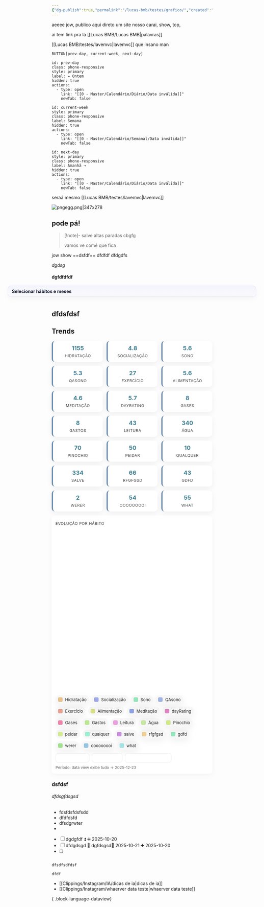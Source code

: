 ```yaml
---
{"dg-publish":true,"permalink":"/lucas-bmb/testes/grafico/","created":"2025-10-19T23:43:37.880-03:00"}
---
```


aeeee jow, publico aqui direto um site nosso carai, show, top, 

ai tem link pra lá [[Lucas BMB/Lucas BMB\|palavras]]

[[Lucas BMB/testes/lavemvc\|lavemvc]]
que insano man

`BUTTON[prev-day, current-week, next-day]`
```meta-bind-button
id: prev-day
class: phone-responsive
style: primary
label: ← Ontem
hidden: true
actions:
  - type: open
    link: "[[0 - Master/Calendário/Diário/Data inválida]]"
    newTab: false
```
```meta-bind-button
id: current-week 
style: primary
class: phone-responsive
label: Semana
hidden: true
actions:
  - type: open
    link: "[[0 - Master/Calendário/Semanal/Data inválida]]"
    newTab: false
```
```meta-bind-button
id: next-day
style: primary
class: phone-responsive
label: Amanhã →
hidden: true
actions:
  - type: open
    link: "[[0 - Master/Calendário/Diário/Data inválida]]"
    newTab: false
```


seraá mesmo [[Lucas BMB/testes/lavemvc\|lavemvc]]


![pngegg.png|347x278](/img/user/Lucas%20BMB/Anexos/pngegg.png)


## pode pá!


> [!note]- salve
> altas paradas cbgfg
> 
> vamos ve comé  que fica



jow show  ==dsfdf== dfdfdf dfdgdfs

*dgdsg*






#### dgfdfdfdf



<style>
.dv-wrap { display:flex; flex-direction:column; gap:12px; font-family:-apple-system,BlinkMacSystemFont,'Segoe UI',sans-serif; align-items:center; }
.selector-callout { width: min(780px, 94vw); }
.callout { background: linear-gradient(180deg, rgba(99,102,241,0.06), rgba(99,102,241,0.02)); border:1px solid rgba(99,102,241,0.12); padding:8px 12px; border-radius:10px; box-shadow: 0 6px 18px rgba(2,6,23,0.04); }
.callout summary { cursor:pointer; font-weight:700; color:#0f172a; list-style:none; outline:none; }
.callout summary::-webkit-details-marker { display:none; }
.callout .meta { font-size:12px; color:#475569; margin-top:6px; }
.habit-grid { display:grid; grid-template-columns: repeat(3, minmax(140px,1fr)); gap:6px; margin-top:8px; }
.habit-item { display:flex; gap:8px; align-items:center; font-size:13px; color:#0f172a; }
.controls { display:flex; gap:8px; align-items:center; margin-left:auto; }
.btn { background:#374151; color:#fff; padding:8px 10px; border-radius:8px; cursor:pointer; border:0; font-weight:600; }
.small { font-size:12px; color:#64748b; }
.render-area { display:flex; flex-direction:column; gap:18px; width: min(1100px, 96vw); align-items:center; }
.habit-card { background:#fff; border-radius:12px; padding:12px; border:1px solid #e6edf3; width:100%; box-shadow:0 6px 18px rgba(2,6,23,0.04); }
.habit-title-row { display:flex; justify-content:space-between; align-items:center; gap:8px; }
.habit-title { font-weight:700; color:#07203a; margin:0; font-size:15px; }
.heatmap-outer { width:100%; overflow:auto; display:flex; justify-content:center; }
.heatmap-wrapper { display:flex; flex-direction:column; align-items:center; }
.months-row { display:grid; grid-auto-flow:column; gap:6px; align-items:center; margin-bottom:6px; }
.month-label { font-size:12px; color:#475569; font-weight:600; padding-left:2px; white-space:nowrap; }
.grid-wrap { display:flex; gap:12px; align-items:start; justify-content:center; }
.day-labels { display:grid; gap:6px; width:54px; justify-content:end; }
.day-label { font-size:12px; color:#475569; text-align:right; padding-right:6px; line-height:1; height:var(--cell-size); display:flex; align-items:center; justify-content:flex-end; }
.week-columns { display:flex; gap:6px; align-items:start; justify-content:center; }
.week-column { display:grid; gap:6px; grid-auto-rows:var(--cell-size); }
.day-square { width:var(--cell-size); height:var(--cell-size); border-radius:6px; border:1px solid rgba(2,6,23,0.06); transition: transform 0.12s; background:#f3f4f6; display:block; }
.day-square.hidden { visibility:hidden; }
.legend { display:flex; gap:8px; align-items:center; justify-content:flex-end; margin-top:8px; color:#475569; font-size:12px; }
.legend-box { width:14px; height:14px; border-radius:2px; border:1px solid rgba(2,6,23,0.06); }
.stats-row { display:flex; gap:12px; margin-top:8px; align-items:center; justify-content:center; }
.stat { text-align:center; }
.stat-number { font-weight:700; color:#0f172a; display:block; }
.stat-label { font-size:11px; color:#64748b; text-transform:uppercase; letter-spacing:0.3px; margin-top:4px; }
.tooltip { position:fixed; background:rgba(10,10,10,0.92); color:#fff; padding:6px 8px; border-radius:6px; font-size:12px; pointer-events:none; z-index:99999; display:none; white-space:nowrap; }
@media (max-width:980px){ .habit-grid { grid-template-columns: repeat(2, minmax(120px,1fr)); } .render-area { width: 92vw; } }
@media (max-width:560px){ .habit-grid { grid-template-columns: repeat(1, minmax(120px,1fr)); } .day-labels { display:none; } }
</style><div class="dv-wrap"><div class="selector-callout"><details class="callout"><summary>Selecionar hábitos e meses</summary><div class="meta">Escolha os hábitos e meses que deseja visualizar. Pressione Aplicar para gerar os heatmaps.</div><div style="display: flex; gap: 12px; align-items: flex-start; margin-top: 8px;"><div style="flex: 1 1 0%;"><div class="habit-grid"><div class="habit-item"><input type="checkbox" id="chk-c0uq3r"><label for="chk-c0uq3r">Água</label></div><div class="habit-item"><input type="checkbox" id="chk-7xb7xc"><label for="chk-7xb7xc">Alimentação</label></div><div class="habit-item"><input type="checkbox" id="chk-qy5g28"><label for="chk-qy5g28">dayRating</label></div><div class="habit-item"><input type="checkbox" id="chk-kb5ar9"><label for="chk-kb5ar9">Exercício</label></div><div class="habit-item"><input type="checkbox" id="chk-6csqud"><label for="chk-6csqud">Gases</label></div><div class="habit-item"><input type="checkbox" id="chk-p04fy1"><label for="chk-p04fy1">Gastos</label></div><div class="habit-item"><input type="checkbox" id="chk-ojk8d7"><label for="chk-ojk8d7">gdfd</label></div><div class="habit-item"><input type="checkbox" id="chk-utknnd"><label for="chk-utknnd">Hidratação</label></div><div class="habit-item"><input type="checkbox" id="chk-6bmxev"><label for="chk-6bmxev">Leitura</label></div><div class="habit-item"><input type="checkbox" id="chk-0j3xq1"><label for="chk-0j3xq1">Meditação</label></div><div class="habit-item"><input type="checkbox" id="chk-b7cyof"><label for="chk-b7cyof">ooooooooi</label></div><div class="habit-item"><input type="checkbox" id="chk-l93d4o"><label for="chk-l93d4o">peidar</label></div><div class="habit-item"><input type="checkbox" id="chk-8l42f2"><label for="chk-8l42f2">Pinochio</label></div><div class="habit-item"><input type="checkbox" id="chk-je23ss"><label for="chk-je23ss">QAsono</label></div><div class="habit-item"><input type="checkbox" id="chk-47araf"><label for="chk-47araf">qualquer</label></div><div class="habit-item"><input type="checkbox" id="chk-delhs8"><label for="chk-delhs8">rfgfgsd</label></div><div class="habit-item"><input type="checkbox" id="chk-9thgwl"><label for="chk-9thgwl">salve</label></div><div class="habit-item"><input type="checkbox" id="chk-y52wd2"><label for="chk-y52wd2">Socialização</label></div><div class="habit-item"><input type="checkbox" id="chk-ha7g9b"><label for="chk-ha7g9b">Sono</label></div><div class="habit-item"><input type="checkbox" id="chk-myeltb"><label for="chk-myeltb">werer</label></div><div class="habit-item"><input type="checkbox" id="chk-23ds5n"><label for="chk-23ds5n">what</label></div></div></div><div style="min-width: 220px; display: flex; flex-direction: column; gap: 10px;"><div class="small">Filtrar meses</div><div class="month-filter"><div class="month-item"><input type="checkbox" id="mo-0-uq5i"><label for="mo-0-uq5i">Jan</label></div><div class="month-item"><input type="checkbox" id="mo-1-h3dz"><label for="mo-1-h3dz">Fev</label></div><div class="month-item"><input type="checkbox" id="mo-2-eb78"><label for="mo-2-eb78">Mar</label></div><div class="month-item"><input type="checkbox" id="mo-3-oa3j"><label for="mo-3-oa3j">Abr</label></div><div class="month-item"><input type="checkbox" id="mo-4-0rhi"><label for="mo-4-0rhi">Mai</label></div><div class="month-item"><input type="checkbox" id="mo-5-ti57"><label for="mo-5-ti57">Jun</label></div><div class="month-item"><input type="checkbox" id="mo-6-k7ei"><label for="mo-6-k7ei">Jul</label></div><div class="month-item"><input type="checkbox" id="mo-7-zfcs"><label for="mo-7-zfcs">Ago</label></div><div class="month-item"><input type="checkbox" id="mo-8-x47h"><label for="mo-8-x47h">Set</label></div><div class="month-item"><input type="checkbox" id="mo-9-r9r1"><label for="mo-9-r9r1">Out</label></div><div class="month-item"><input type="checkbox" id="mo-10-wgii"><label for="mo-10-wgii">Nov</label></div><div class="month-item"><input type="checkbox" id="mo-11-09z2"><label for="mo-11-09z2">Dez</label></div></div><div class="controls"><button class="btn">Aplicar seleção</button></div></div></div></details></div><div class="render-area"></div></div>

## dfdsfdsf
## Trends

<style>
.metric-grid { display:grid; gap:12px; margin:12px 0; grid-template-columns: repeat(auto-fit, minmax(160px,1fr)); }
.metric-card { background:white; border-radius:10px; padding:12px; text-align:center; box-shadow:0 6px 18px rgba(0,0,0,0.06); border-left:4px solid #6B8CAE; }
.metric-value { font-weight:700; color:#3f7f92; font-size:18px; }
.metric-label { font-size:12px; color:#444; text-transform:uppercase; letter-spacing:0.6px; margin-top:6px; }
.chart-wrap { background:white; border-radius:10px; padding:12px; box-shadow:0 6px 18px rgba(0,0,0,0.04); }
.canvas-wrap { width:100%; height:520px; }
.canvas-wrap canvas { width:100% !important; height:520px !important; }
.legend-bar { display:flex; flex-wrap:wrap; gap:8px; margin-top:10px; }
.legend-item { display:flex; align-items:center; gap:8px; padding:6px 8px; border-radius:999px; background:rgba(0,0,0,0.03); cursor:pointer; }
.legend-swatch { width:14px; height:14px; border-radius:4px; box-shadow:inset 0 0 0 1px rgba(0,0,0,0.06); }
.legend-label { font-size:13px; color:#222; }
.legend-item.dim { opacity:0.3; }
.legend-item.highlight { box-shadow:0 8px 22px rgba(0,0,0,0.06); }
.controls-bar { margin-top:10px; display:flex; gap:8px; align-items:center; }
.btn { background:white; border:1px solid rgba(0,0,0,0.08); padding:6px 10px; border-radius:8px; cursor:pointer; font-size:13px; }
.period { margin-top:8px; font-size:12px; color:#666; }
</style><div class="metric-grid"><div class="metric-card"><div class="metric-value">1155</div><div class="metric-label">Hidratação</div></div><div class="metric-card"><div class="metric-value">4.8</div><div class="metric-label">Socialização</div></div><div class="metric-card"><div class="metric-value">5.6</div><div class="metric-label">Sono</div></div><div class="metric-card"><div class="metric-value">5.3</div><div class="metric-label">QAsono</div></div><div class="metric-card"><div class="metric-value">27</div><div class="metric-label">Exercício</div></div><div class="metric-card"><div class="metric-value">5.6</div><div class="metric-label">Alimentação</div></div><div class="metric-card"><div class="metric-value">4.6</div><div class="metric-label">Meditação</div></div><div class="metric-card"><div class="metric-value">5.7</div><div class="metric-label">dayRating</div></div><div class="metric-card"><div class="metric-value">8</div><div class="metric-label">Gases</div></div><div class="metric-card"><div class="metric-value">8</div><div class="metric-label">Gastos</div></div><div class="metric-card"><div class="metric-value">43</div><div class="metric-label">Leitura</div></div><div class="metric-card"><div class="metric-value">340</div><div class="metric-label">Água</div></div><div class="metric-card"><div class="metric-value">70</div><div class="metric-label">Pinochio</div></div><div class="metric-card"><div class="metric-value">50</div><div class="metric-label">peidar</div></div><div class="metric-card"><div class="metric-value">10</div><div class="metric-label">qualquer</div></div><div class="metric-card"><div class="metric-value">334</div><div class="metric-label">salve</div></div><div class="metric-card"><div class="metric-value">66</div><div class="metric-label">rfgfgsd</div></div><div class="metric-card"><div class="metric-value">43</div><div class="metric-label">gdfd</div></div><div class="metric-card"><div class="metric-value">2</div><div class="metric-label">werer</div></div><div class="metric-card"><div class="metric-value">54</div><div class="metric-label">ooooooooi</div></div><div class="metric-card"><div class="metric-value">55</div><div class="metric-label">what</div></div></div><div class="chart-wrap"><div class="metric-label">Evolução por hábito</div><div class="canvas-wrap"><canvas height="0" width="0" style="width: 0px; height: 0px; display: block; box-sizing: border-box;"></canvas></div><div class="legend-bar"><div class="legend-item highlight" title="Clique para mostrar/ocultar" data-habit="Hidratação"><div class="legend-swatch" style="background:hsl(35 70% 73%)"></div><div class="legend-label">Hidratação</div></div><div class="legend-item highlight" title="Clique para mostrar/ocultar" data-habit="Socialização"><div class="legend-swatch" style="background:hsl(231 66% 77%)"></div><div class="legend-label">Socialização</div></div><div class="legend-item highlight" title="Clique para mostrar/ocultar" data-habit="Sono"><div class="legend-swatch" style="background:hsl(148 63% 74%)"></div><div class="legend-label">Sono</div></div><div class="legend-item highlight" title="Clique para mostrar/ocultar" data-habit="QAsono"><div class="legend-swatch" style="background:hsl(222 57% 76%)"></div><div class="legend-label">QAsono</div></div><div class="legend-item highlight" title="Clique para mostrar/ocultar" data-habit="Exercício"><div class="legend-swatch" style="background:hsl(12 67% 74%)"></div><div class="legend-label">Exercício</div></div><div class="legend-item" title="Clique para mostrar/ocultar" data-habit="Alimentação"><div class="legend-swatch" style="background:hsl(65 60% 71%)"></div><div class="legend-label">Alimentação</div></div><div class="legend-item highlight" title="Clique para mostrar/ocultar" data-habit="Meditação"><div class="legend-swatch" style="background:hsl(226 61% 72%)"></div><div class="legend-label">Meditação</div></div><div class="legend-item highlight" title="Clique para mostrar/ocultar" data-habit="dayRating"><div class="legend-swatch" style="background:hsl(320 55% 70%)"></div><div class="legend-label">dayRating</div></div><div class="legend-item highlight" title="Clique para mostrar/ocultar" data-habit="Gases"><div class="legend-swatch" style="background:hsl(338 73% 72%)"></div><div class="legend-label">Gases</div></div><div class="legend-item highlight" title="Clique para mostrar/ocultar" data-habit="Gastos"><div class="legend-swatch" style="background:hsl(92 67% 74%)"></div><div class="legend-label">Gastos</div></div><div class="legend-item" title="Clique para mostrar/ocultar" data-habit="Leitura"><div class="legend-swatch" style="background:hsl(311 66% 77%)"></div><div class="legend-label">Leitura</div></div><div class="legend-item highlight" title="Clique para mostrar/ocultar" data-habit="Água"><div class="legend-swatch" style="background:hsl(87 62% 77%)"></div><div class="legend-label">Água</div></div><div class="legend-item highlight" title="Clique para mostrar/ocultar" data-habit="Pinochio"><div class="legend-swatch" style="background:hsl(74 69% 72%)"></div><div class="legend-label">Pinochio</div></div><div class="legend-item" title="Clique para mostrar/ocultar" data-habit="peidar"><div class="legend-swatch" style="background:hsl(76 71% 74%)"></div><div class="legend-label">peidar</div></div><div class="legend-item" title="Clique para mostrar/ocultar" data-habit="qualquer"><div class="legend-swatch" style="background:hsl(159 74% 77%)"></div><div class="legend-label">qualquer</div></div><div class="legend-item highlight" title="Clique para mostrar/ocultar" data-habit="salve"><div class="legend-swatch" style="background:hsl(282 57% 72%)"></div><div class="legend-label">salve</div></div><div class="legend-item highlight" title="Clique para mostrar/ocultar" data-habit="rfgfgsd"><div class="legend-swatch" style="background:hsl(38 73% 76%)"></div><div class="legend-label">rfgfgsd</div></div><div class="legend-item highlight" title="Clique para mostrar/ocultar" data-habit="gdfd"><div class="legend-swatch" style="background:hsl(148 63% 74%)"></div><div class="legend-label">gdfd</div></div><div class="legend-item highlight" title="Clique para mostrar/ocultar" data-habit="werer"><div class="legend-swatch" style="background:hsl(106 61% 72%)"></div><div class="legend-label">werer</div></div><div class="legend-item highlight" title="Clique para mostrar/ocultar" data-habit="ooooooooi"><div class="legend-swatch" style="background:hsl(204 59% 74%)"></div><div class="legend-label">ooooooooi</div></div><div class="legend-item highlight" title="Clique para mostrar/ocultar" data-habit="what"><div class="legend-swatch" style="background:hsl(183 58% 77%)"></div><div class="legend-label">what</div></div></div><div class="controls-bar"><button class="btn">Paleta: pastel</button><button class="btn">Estilo: linha</button><button class="btn">Normalização %: off</button></div><div class="period">Período: data view exibe tudo → 2025-12-23</div></div>

### dsfdsf
###### dfdsgfdsgsd
- fdsfdsfdsfsdd
- dfdfdsfd
- dfsdgrwter
-


- [ ] dgdgfdf ⏫ ➕ 2025-10-20 
- [ ] dfdgdsgd 🔼 dgfdsgsd📅 2025-10-21 ➕ 2025-10-20 
- [ ] 
```

dfsdfsdfdsf

```


```davaviewjs
dfdf

```


- [[Clippings/Instagram/IA/dicas de ia\|dicas de ia]]
- [[Clippings/Instagram/whaerver data teste\|whaerver data teste]]

{ .block-language-dataview}
